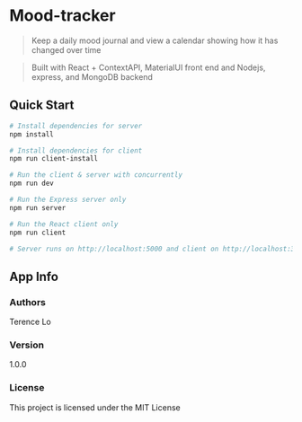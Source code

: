 # Mood-tracker

> Keep a daily mood journal and view a calendar showing how it has changed over time

> Built with React + ContextAPI, MaterialUI front end and Nodejs, express, and MongoDB backend


## Quick Start

```bash
# Install dependencies for server
npm install

# Install dependencies for client
npm run client-install

# Run the client & server with concurrently
npm run dev

# Run the Express server only
npm run server

# Run the React client only
npm run client

# Server runs on http://localhost:5000 and client on http://localhost:3000
```

## App Info

### Authors

Terence Lo

### Version

1.0.0

### License

This project is licensed under the MIT License
